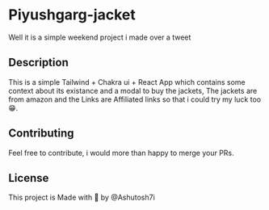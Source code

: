 # Piyushgarg-jacket

Well it is a simple weekend project i made over a tweet

## Description

This is a simple Tailwind + Chakra ui + React App which contains some context about its existance and a modal to buy the jackets, 
The jackets are from amazon and the Links are Affiliated links so that i could try my luck too😁.

## Contributing

Feel free to contribute, i would more than happy to merge your PRs.

## License

This project is Made with 💖 by @Ashutosh7i
